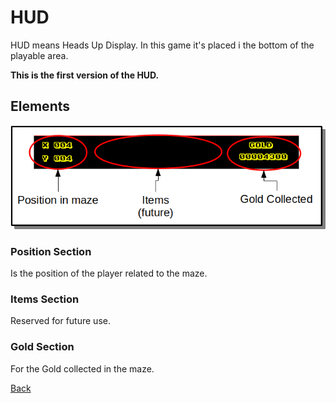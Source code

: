 # HUD

HUD means Heads Up Display. In this game it's placed i the bottom of the playable area.

**This is the first version of the HUD.**

## Elements

![HUD Explained][hud_explained]

### Position Section

Is the position of the player related to the maze.

### Items Section

Reserved for future use.

### Gold Section

For the Gold collected in the maze.

[Back](../README.md)

[hud_explained]: hud/hud_explained.png